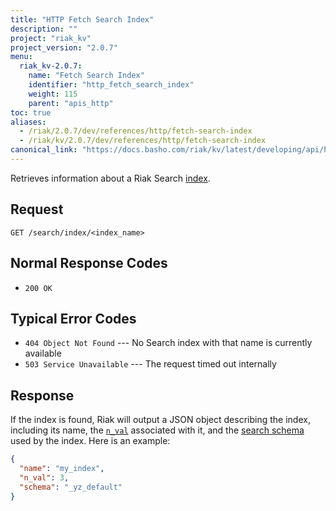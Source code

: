 ```yaml
---
title: "HTTP Fetch Search Index"
description: ""
project: "riak_kv"
project_version: "2.0.7"
menu:
  riak_kv-2.0.7:
    name: "Fetch Search Index"
    identifier: "http_fetch_search_index"
    weight: 115
    parent: "apis_http"
toc: true
aliases:
  - /riak/2.0.7/dev/references/http/fetch-search-index
  - /riak/kv/2.0.7/dev/references/http/fetch-search-index
canonical_link: "https://docs.basho.com/riak/kv/latest/developing/api/http/fetch-search-index"
---
```


Retrieves information about a Riak Search [index](/riak/kv/2.0.7/developing/usage/search/#simple-setup).

## Request

```
GET /search/index/<index_name>
```

## Normal Response Codes

* `200 OK`

## Typical Error Codes

* `404 Object Not Found` --- No Search index with that name is currently
    available
* `503 Service Unavailable` --- The request timed out internally

## Response

If the index is found, Riak will output a JSON object describing the
index, including its name, the [`n_val`](/riak/kv/2.0.7/developing/app-guide/replication-properties/#a-primer-on-n-r-and-w) associated with it, and the [search schema](/riak/kv/2.0.7/developing/usage/search-schemas) used by the index. Here is an example:

```json
{
  "name": "my_index",
  "n_val": 3,
  "schema": "_yz_default"
}
```
